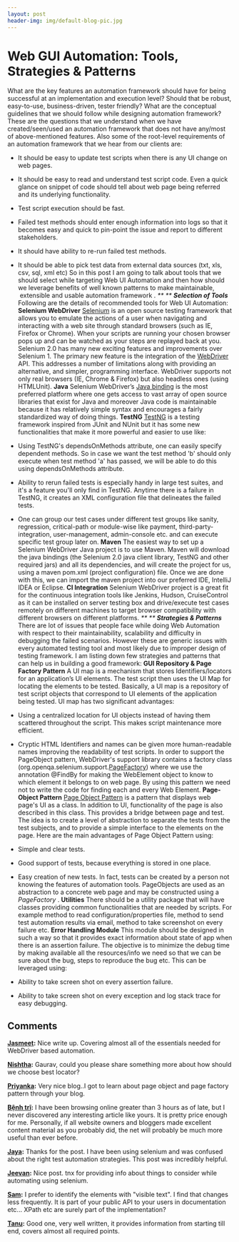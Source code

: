 ```yaml
---
layout: post
header-img: img/default-blog-pic.jpg
---
```


# Web GUI Automation: Tools, Strategies & Patterns

What are the key features an automation framework should have for being successful at an implementation and execution level? Should that be robust, easy-to-use, business-driven, tester friendly? What are the conceptual guidelines that we should follow while designing automation framework? These are the questions that we understand when we have created/seen/used an automation framework that does not have any/most of above-mentioned features. Also some of the root-level requirements of an automation framework that we hear from our clients are: 

  * It should be easy to update test scripts when there is any UI change on web pages.
  * It should be easy to read and understand test script code. Even a quick glance on snippet of code should tell about web page being referred and its underlying functionality.
  * Test script execution should be fast.
  * Failed test methods should enter enough information into logs so that it becomes easy and quick to pin-point the issue and report to different stakeholders.
  * It should have ability to re-run failed test methods.
  * It should be able to pick test data from external data sources (txt, xls, csv, sql, xml etc)
So in this post I am going to talk about tools that we should select while targeting Web UI Automation and then how should we leverage benefits of well known patterns to make maintainable,  extensible and usable automation framework . _** **_ _**Selection of Tools**_ Following are the details of recommended tools for Web UI Automation: **Selenium WebDriver** [ Selenium](http://seleniumhq.org/) is an open source testing framework that allows you to emulate the actions of a user when navigating and interacting with a web site through standard browsers (such as IE, Firefox or Chrome). When your scripts are running your chosen browser pops up and can be watched as your steps are replayed back at you. Selenium 2.0 has many new exciting features and improvements over Selenium 1. The primary new feature is the integration of the [WebDriver](http://code.google.com/p/selenium/) API. This addresses a number of limitations along with providing an alternative, and simpler, programming interface. WebDriver supports not only real browsers (IE, Chrome & Firefox) but also headless ones (using HTMLUnit). **Java** Selenium WebDriver’s [Java binding](http://code.google.com/p/selenium/downloads/list) is the most preferred platform where one gets access to vast array of open source libraries that exist for Java and moreover Java code is maintainable because it has relatively simple syntax and encourages a fairly standardized way of doing things. **TestNG** [ TestNG](http://testng.org/doc/index.html) is a testing framework inspired from JUnit and NUnit but it has some new functionalities that make it more powerful and easier to use like: 

  * Using TestNG's dependsOnMethods attribute, one can easily specify dependent methods. So in case we want the test method 'b' should only execute when test method 'a' has passed, we will be able to do this using dependsOnMethods attribute.
  * Ability to rerun failed tests is especially handy in large test suites, and it's a feature you'll only find in TestNG. Anytime there is a failure in TestNG, it creates an XML configuration file that delineates the failed tests.
  * One can group our test cases under different test groups like sanity, regression, critical-path or module-wise like payment, third-party-integration, user-management, admin-console etc. and can execute specific test group later on.
**Maven** The easiest way to set up a Selenium WebDriver Java project is to use Maven. Maven will download the java bindings (the Selenium 2.0 java client library, TestNG and other required jars) and all its dependencies, and will create the project for us, using a maven pom.xml (project configuration) file. Once we are done with this, we can import the maven project into our preferred IDE, IntelliJ IDEA or Eclipse. **CI Integration** Selenium WebDriver project is a great fit for the continuous integration tools like Jenkins, Hudson, CruiseControl as it can be installed on server testing box and drive/execute test cases remotely on different machines to target browser compatibility with different browsers on different platforms. _** **_ _**Strategies & Patterns**_ There are lot of issues that people face while doing Web Automation with respect to their maintainability, scalability and difficulty in debugging the failed scenarios. However these are generic issues with every automated testing tool and most likely due to improper design of testing framework. I am listing down few strategies and patterns that can help us in building a good framework: **GUI Repository & Page Factory Pattern** A UI map is a mechanism that stores Identifiers/locators for an application’s UI elements. The test script then uses the UI Map for locating the elements to be tested. Basically, a UI map is a repository of test script objects that correspond to UI elements of the application being tested. UI map has two significant advantages: 

  * Using a centralized location for UI objects instead of having them scattered throughout the script. This makes script maintenance more efficient.
  * Cryptic HTML Identifiers and names can be given more human-readable names improving the readability of test scripts.
In order to support the PageObject pattern, WebDriver's support library contains a factory class (org.openqa.selenium.support.[PageFactory](http://code.google.com/p/selenium/wiki/PageFactory)) where we use the annotation @FindBy for making the WebElement object to know to which element it belongs to on web page. By using this pattern we need not to write the code for finding each and every Web Element. **Page-Object Pattern** [ Page Object Pattern](http://code.google.com/p/selenium/wiki/PageObjects) is a pattern that displays web page's UI as a class. In addition to UI, functionality of the page is also described in this class. This provides a bridge between page and test. The idea is to create a level of abstraction to separate the tests from the test subjects, and to provide a simple interface to the elements on the page. Here are the main advantages of Page Object Pattern using: 

  * Simple and clear tests.
  * Good support of tests, because everything is stored in one place.
  * Easy creation of new tests. In fact, tests can be created by a person not knowing the features of automation tools.
PageObjects are used as an abstraction to a concrete web page and may be constructed using a _PageFactory_ . **Utilities** There should be a utility package that will have classes providing common functionalities that are needed by scripts. For example method to read configuration/properties file, method to send test automation results via email, method to take screenshot on every failure etc. **Error Handling Module** This module should be designed in such a way so that it provides exact information about state of app when there is an assertion failure. The objective is to minimize the debug time by making available all the resources/info we need so that we can be sure about the bug, steps to reproduce the bug etc. This can be leveraged using: 

  * Ability to take screen shot on every assertion failure.
  * Ability to take screen shot on every exception and log stack trace for easy debugging.

## Comments

**[Jasmeet](#8158 "2012-03-31 10:26:08"):** Nice write up. Covering almost all of the essentials needed for WebDriver based automation.

**[Nishtha](#8159 "2012-03-31 10:34:06"):** Gaurav, could you please share something more about how should we choose best locator?

**[Priyanka](#8161 "2012-03-31 12:15:53"):** Very nice blog..I got to learn about page object and page factory pattern through your blog.

**[Bệnh trĩ](#8849 "2012-05-23 17:22:27"):** I have been browsing online greater than 3 hours as of late, but I never discovered any interesting article like yours. It is pretty price enough for me. Personally, if all website owners and bloggers made excellent content material as you probably did, the net will probably be much more useful than ever before.

**[Jaya](#8860 "2012-05-25 10:40:51"):** Thanks for the post. I have been using selenium and was confused about the right test automation strategies. This post was incredibly helpful.

**[Jeevan](#8985 "2012-06-08 15:21:54"):** Nice post. tnx for providing info about things to consider while automating using selenium.

**[Sam](#8274 "2012-04-03 16:59:49"):** I prefer to identify the elements with "visible text". I find that changes less frequently. It is part of your public API to your users in documentation etc... XPath etc are surely part of the implementation?

**[Tanu](#8233 "2012-04-02 16:50:35"):** Good one, very well written, it provides information from starting till end, covers almost all required points.

